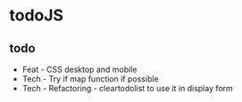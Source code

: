 # todoJS

## todo

<ul>
    <li>Feat - CSS desktop and mobile</li>
    <li>Tech - Try if map function if possible</li>
    <li>Tech - Refactoring - cleartodolist to use it in display form</li>
</ul>
